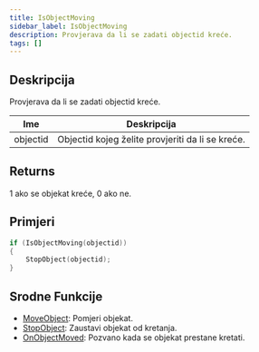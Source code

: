 ```yaml
---
title: IsObjectMoving
sidebar_label: IsObjectMoving
description: Provjerava da li se zadati objectid kreće.
tags: []
---
```


## Deskripcija

Provjerava da li se zadati objectid kreće.

| Ime      | Deskripcija                                      |
| -------- | ------------------------------------------------ |
| objectid | Objectid kojeg želite provjeriti da li se kreće. |

## Returns

1 ako se objekat kreće, 0 ako ne.

## Primjeri

```c
if (IsObjectMoving(objectid))
{
    StopObject(objectid);
}
```

## Srodne Funkcije

- [MoveObject](MoveObject): Pomjeri objekat.
- [StopObject](StopObject): Zaustavi objekat od kretanja.
- [OnObjectMoved](../callbacks/OnObjectMoved): Pozvano kada se objekat prestane kretati.
